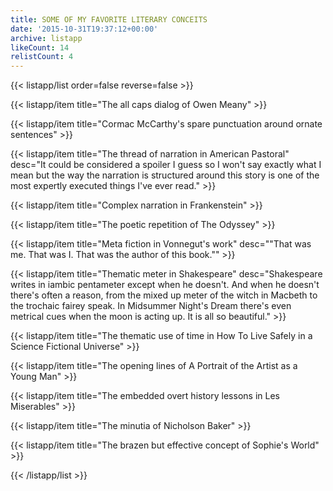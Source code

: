 ```yaml
---
title: SOME OF MY FAVORITE LITERARY CONCEITS
date: '2015-10-31T19:37:12+00:00'
archive: listapp
likeCount: 14
relistCount: 4
---
```


{{< listapp/list order=false reverse=false >}}

   {{< listapp/item title="The all caps dialog of Owen Meany" >}}

   {{< listapp/item title="Cormac McCarthy's spare punctuation around ornate sentences" >}}

   {{< listapp/item title="The thread of narration in American Pastoral"
      desc="It could be considered a spoiler I guess so I won't say exactly what I mean but the way the narration is structured around this story is one of the most expertly executed things I've ever read." >}}

   {{< listapp/item title="Complex narration in Frankenstein" >}}

   {{< listapp/item title="The poetic repetition of The Odyssey" >}}

   {{< listapp/item title="Meta fiction in Vonnegut's work"
      desc="\"That was me. That was I. That was the author of this book.\"" >}}

   {{< listapp/item title="Thematic meter in Shakespeare"
      desc="Shakespeare writes in iambic pentameter except when he doesn't. And when he doesn't there's often a reason, from the mixed up meter of the witch in Macbeth to the trochaic fairey speak. In Midsummer Night's Dream there's even metrical cues when the moon is acting up. It is all so beautiful." >}}

   {{< listapp/item title="The thematic use of time in How To Live Safely in a Science Fictional Universe" >}}

   {{< listapp/item title="The opening lines of A Portrait of the Artist as a Young Man" >}}

   {{< listapp/item title="The embedded overt history lessons in Les Miserables" >}}

   {{< listapp/item title="The minutia of Nicholson Baker" >}}

   {{< listapp/item title="The brazen but effective concept of Sophie's World" >}}

{{< /listapp/list >}}
